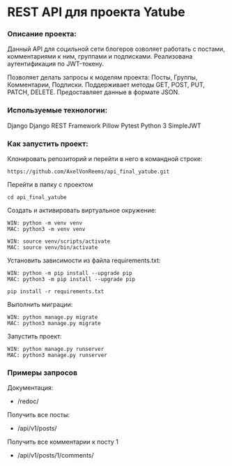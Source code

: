 # REST API для проекта Yatube

### Описание проекта:
Данный API для социльной сети блогеров озволяет работать с постами, комментариями к ним, группами и подписками.
Реализована аутентификация по JWT-токену.

Позволяет делать запросы к моделям проекта: Посты, Группы, Комментарии, Подписки.
Поддерживает методы GET, POST, PUT, PATCH, DELETE.
Предоставляет данные в формате JSON.

### Используемые технологии: 
Django
Django REST Framework
Pillow
Pytest
Python 3
SimpleJWT

### Как запустить проект:

Клонировать репозиторий и перейти в него в командной строке:

```
https://github.com/AxelVonReems/api_final_yatube.git
```

Перейти в папку с проектом

```
cd api_final_yatube
```

Cоздать и активировать виртуальное окружение:

```
WIN: python -m venv venv
MAC: python3 -m venv venv
```

```
WIN: source venv/scripts/activate
MAC: source venv/bin/activate
```

Установить зависимости из файла requirements.txt:

```
WIN: python -m pip install --upgrade pip
MAC: python3 -m pip install --upgrade pip
```

```
pip install -r requirements.txt
```

Выполнить миграции:

```
WIN: python manage.py migrate
MAC: python3 manage.py migrate
```

Запустить проект:

```
WIN: python manage.py runserver
MAC: python3 manage.py runserver
```

### Примеры запросов
Документация:
- /redoc/

Получить все посты:
- /api/v1/posts/

Получить все комментарии к посту 1
- /api/v1/posts/1/comments/
